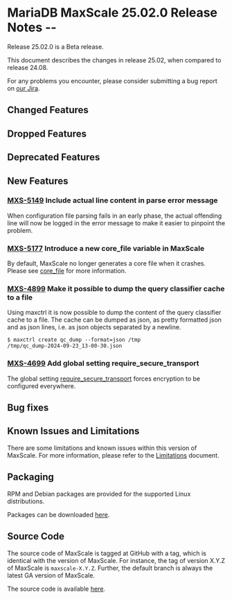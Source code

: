 # MariaDB MaxScale 25.02.0 Release Notes --

Release 25.02.0 is a Beta release.

This document describes the changes in release 25.02, when compared to
release 24.08.

For any problems you encounter, please consider submitting a bug
report on [our Jira](https://jira.mariadb.org/projects/MXS).

## Changed Features

## Dropped Features

## Deprecated Features

## New Features

### [MXS-5149](https://jira.mariadb.org/browse/MXS-5149) Include actual line content in parse error message

When configuration file parsing fails in an early phase, the actual offending
line will now be logged in the error message to make it easier to pinpoint
the problem.

### [MXS-5177](https://jira.mariadb.org/browse/MXS-5177) Introduce a new core_file variable in MaxScale

By default, MaxScale no longer generates a core file when it crashes.
Please see [core_file](../Getting-Started/Configuration-Guide.md#core_file)
for more information.

### [MXS-4899](https://jira.mariadb.org/browse/MXS-4899) Make it possible to dump the query classifier cache to a file

Using maxctrl it is now possible to dump the content of the query classifier
cache to a file. The cache can be dumped as json, as pretty formatted json
and as json lines, i.e. as json objects separated by a newline.
```
$ maxctrl create qc_dump --format=json /tmp
/tmp/qc_dump-2024-09-23_13-00-30.json
```

### [MXS-4699](https://jira.mariadb.org/browse/MXS-4699) Add global setting require_secure_transport

The global setting
[require_secure_transport](../Getting-Started/Configuration-Guide.md#require_secure_transport)
forces encryption to be configured everywhere.

## Bug fixes

## Known Issues and Limitations

There are some limitations and known issues within this version of MaxScale.
For more information, please refer to the [Limitations](../About/Limitations.md) document.

## Packaging

RPM and Debian packages are provided for the supported Linux distributions.

Packages can be downloaded [here](https://mariadb.com/downloads/#mariadb_platform-mariadb_maxscale).

## Source Code

The source code of MaxScale is tagged at GitHub with a tag, which is identical
with the version of MaxScale. For instance, the tag of version X.Y.Z of MaxScale
is `maxscale-X.Y.Z`. Further, the default branch is always the latest GA version
of MaxScale.

The source code is available [here](https://github.com/mariadb-corporation/MaxScale).
